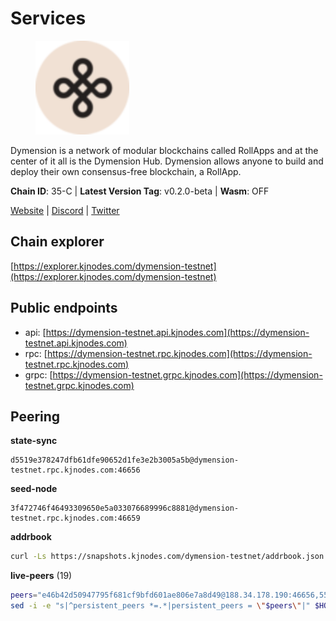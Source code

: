 # Services

<figure><img src="https://raw.githubusercontent.com/kj89/cosmos-images/main/logos/dymension.png" width="150" alt=""><figcaption></figcaption></figure>

Dymension is a network of modular blockchains called RollApps  and at the center of it all is the Dymension Hub. Dymension  allows anyone to build and deploy their own consensus-free blockchain, a RollApp.

**Chain ID**: 35-C | **Latest Version Tag**: v0.2.0-beta | **Wasm**: OFF

[Website](https://dymension.xyz/) | [Discord](https://discord.gg/dymension) | [Twitter](https://twitter.com/dymensionXYZ)




## Chain explorer
[https://explorer.kjnodes.com/dymension-testnet](https://explorer.kjnodes.com/dymension-testnet)

## Public endpoints

* api: [https://dymension-testnet.api.kjnodes.com](https://dymension-testnet.api.kjnodes.com)
* rpc: [https://dymension-testnet.rpc.kjnodes.com](https://dymension-testnet.rpc.kjnodes.com)
* grpc: [https://dymension-testnet.grpc.kjnodes.com](https://dymension-testnet.grpc.kjnodes.com)

## Peering

**state-sync**

```text
d5519e378247dfb61dfe90652d1fe3e2b3005a5b@dymension-testnet.rpc.kjnodes.com:46656
```

**seed-node**

```text
3f472746f46493309650e5a033076689996c8881@dymension-testnet.rpc.kjnodes.com:46659
```

**addrbook**
```bash
curl -Ls https://snapshots.kjnodes.com/dymension-testnet/addrbook.json > $HOME/.dymension/config/addrbook.json
```

**live-peers** (19)
```bash
peers="e46b42d50947795f681cf9bfd601ae806e7a8d49@188.34.178.190:46656,55f233c7c4bea21a47d266921ca5fce657f3adf7@168.119.240.200:26656,63d971a42e323f9411ef702d1f268f9862781c1f@194.163.165.176:40656,6c0ddab56755cd010f65f1f1201d29120a2d9092@38.242.202.200:31656,88e09de4c713ecb3497f39f6e6c599aea7a10750@65.109.38.111:20556,ec843a4aea197837c13f13612a525bd7377443b1@167.235.250.107:26656,3c937029e41e3f7b92b8b87d787be0ddc2a3f13c@70.34.214.236:26656,94b63fddfc78230f51aeb7ac34b9fb86bd042a77@146.19.24.43:30585,869d03182da215ae0171ac37ee69a77ed59d1a38@135.181.253.11:46656,56e0f891f8312e239a631aea2f8b0e64c9f7d824@135.181.95.145:36656,7fc44e2651006fb2ddb4a56132e738da2845715f@65.108.6.45:61256,4d2ec1e61d61550fc5bfacc57e971ff9b6181152@135.181.180.29:26656,6204710a0d089566b6df85ae4aee595afdd23cbb@146.190.40.115:26656,965694b051742c2da0ea66502dd9bfeea38de265@198.244.228.235:26656,f433653cef597b3f0dd5f4e3e46c05fd121246bb@95.216.149.50:26656,015c628c6975befaaec912a88f19c0566f37173e@95.217.133.45:46656,1ed89bd1d280c4c6eb7d9134bb238d97fbb3f4b2@88.99.104.180:36656,d5519e378247dfb61dfe90652d1fe3e2b3005a5b@65.109.68.190:46656,8e667c0759bfb20ec42b939956706301a4f2a10d@65.109.92.8:26656"
sed -i -e "s|^persistent_peers *=.*|persistent_peers = \"$peers\"|" $HOME/.dymension/config/config.toml
```
